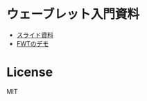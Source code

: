 # ウェーブレット入門資料

- [スライド資料](./slide/introduction_to_wavelet.pdf)
- [FWTのデモ](./implementation/fwt_demos.ipynb)

# License

MIT
